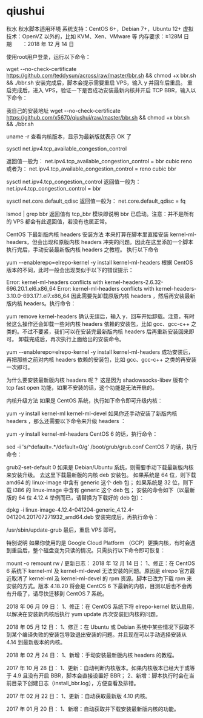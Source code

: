 # qiushui
秋水
秋水脚本适用环境 系统支持：CentOS 6+，Debian 7+，Ubuntu 12+ 虚拟技术：OpenVZ 以外的，比如 KVM、Xen、VMware 等 内存要求：≥128M 日期　　：2018 年 12 月 14 日

使用root用户登录，运行以下命令：

wget --no-check-certificate https://github.com/teddysun/across/raw/master/bbr.sh && chmod +x bbr.sh && ./bbr.sh 安装完成后，脚本会提示需要重启 VPS，输入 y 并回车后重启。 重启完成后，进入 VPS，验证一下是否成功安装最新内核并开启 TCP BBR，输入以下命令：

我自己的安装地址
wget --no-check-certificate https://github.com/x5670/qiushui/raw/master/bbr.sh && chmod +x bbr.sh && ./bbr.sh


uname -r 查看内核版本，显示为最新版就表示 OK 了

sysctl net.ipv4.tcp_available_congestion_control

返回值一般为： net.ipv4.tcp_available_congestion_control = bbr cubic reno 或者为： net.ipv4.tcp_available_congestion_control = reno cubic bbr

sysctl net.ipv4.tcp_congestion_control 返回值一般为： net.ipv4.tcp_congestion_control = bbr

sysctl net.core.default_qdisc 返回值一般为： net.core.default_qdisc = fq

lsmod | grep bbr 返回值有 tcp_bbr 模块即说明 bbr 已启动。注意：并不是所有的 VPS 都会有此返回值，若没有也属正常。

CentOS 下最新版内核 headers 安装方法 本来打算在脚本里直接安装 kernel-ml-headers，但会出现和原版内核 headers 冲突的问题。因此在这里添加一个脚本执行完后，手动安装最新版内核 headers 之教程。 执行以下命令

yum --enablerepo=elrepo-kernel -y install kernel-ml-headers 根据 CentOS 版本的不同，此时一般会出现类似于以下的错误提示：

Error: kernel-ml-headers conflicts with kernel-headers-2.6.32-696.20.1.el6.x86_64 Error: kernel-ml-headers conflicts with kernel-headers-3.10.0-693.17.1.el7.x86_64 因此需要先卸载原版内核 headers ，然后再安装最新版内核 headers。执行命令：

yum remove kernel-headers 确认无误后，输入 y，回车开始卸载。注意，有时候这么操作还会卸载一些对内核 headers 依赖的安装包，比如 gcc、gcc-c++ 之类的。不过不要紧，我们可以在安装完最新版内核 headers 后再重新安装回来即可。 卸载完成后，再次执行上面给出的安装命令。

yum --enablerepo=elrepo-kernel -y install kernel-ml-headers 成功安装后，再把那些之前对内核 headers 依赖的安装包，比如 gcc、gcc-c++ 之类的再安装一次即可。

为什么要安装最新版内核 headers 呢？ 这是因为 shadowsocks-libev 版有个 tcp fast open 功能，如果不安装的话，这个功能是无法开启的。

内核升级方法 如果是 CentOS 系统，执行如下命令即可升级内核：

yum -y install kernel-ml kernel-ml-devel 如果你还手动安装了新版内核 headers ，那么还需要以下命令来升级 headers ：

yum -y install kernel-ml-headers CentOS 6 的话，执行命令：

sed -i 's/^default=.*/default=0/g' /boot/grub/grub.conf CentOS 7 的话，执行命令：

grub2-set-default 0 如果是 Debian/Ubuntu 系统，则需要手动下载最新版内核来安装升级。 去这里下载最新版的内核 deb 安装包。 如果系统是 64 位，则下载 amd64 的 linux-image 中含有 generic 这个 deb 包； 如果系统是 32 位，则下载 i386 的 linux-image 中含有 generic 这个 deb 包； 安装的命令如下（以最新版的 64 位 4.12.4 举例而已，请替换为下载好的 deb 包）：

dpkg -i linux-image-4.12.4-041204-generic_4.12.4-041204.201707271932_amd64.deb 安装完成后，再执行命令：

/usr/sbin/update-grub 最后，重启 VPS 即可。

特别说明 如果你使用的是 Google Cloud Platform （GCP）更换内核，有时会遇到重启后，整个磁盘变为只读的情况。只需执行以下命令即可恢复：

mount -o remount rw / 更新日志： 2018 年 12 月 14 日： 1、修正：在 CentOS 6 系统下 kernel-ml 及 kernel-ml-devel 无法安装的问题。原因是 elrepo 官方最近取消了 kernel-ml 及 kernel-ml-devel 的 rpm 资源。脚本已改为下载 rpm 来安装的方式。版本 4.18.20 将会是 CentOS 6 下最新的内核，目测以后也不会再有升级了，请尽快迁移到 CentOS 7 系统。

2018 年 06 月 09 日： 1、修正：在 CentOS 系统下将 elrepo-kernel 默认启用，以解决在安装新内核后执行 yum update 再次安装旧内核的问题。

2018 年 05 月 12 日： 1、修正：在 Ubuntu 或 Debian 系统中某些情况下获取不到某个编译失败的安装包导致退出安装的问题。并且现在可以手动选择安装从 4.14 到最新版本的内核。

2018 年 02 月 24 日： 1、新增：手动安装最新版内核 headers 的教程。

2017 年 10 月 28 日： 1、更新：自动判断内核版本。如果内核版本已经大于或等于 4.9 且没有开启 BBR，脚本会直接设置好 BBR； 2、新增：脚本执行时会在当前目录下创建日志（install_bbr.log），方便查看及排错。

2017 年 02 月 22 日： 1、更新：自动获取最新版 4.10 内核。

2017 年 01 月 20 日： 1、新增：自动获取并下载安装最新版内核的功能。
